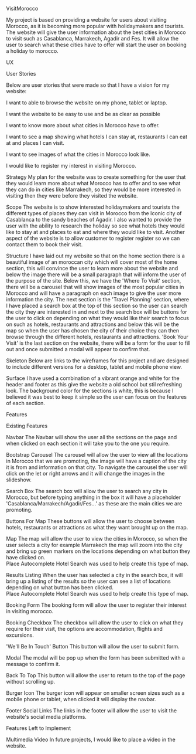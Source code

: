VisitMorocco

My project is based on providing a website for users about visiting Morocco, as it is becoming more popular with holidaymakers and tourists. 
The website will give the user information about the best cities in Morocco to visit such as Casablanca, Marrakech, Agadir and Fes. 
It will allow the user to search what these cities have to offer will start the user on booking a holiday to morocco.

UX

User Stories

Below are user stories that were made so that I have a vision for my website:

I want to able to browse the website on my phone, tablet or laptop.

I want the website to be easy to use and be as clear as possible

I want to know more about what cities in Morocco have to offer. 

I want to see a map showing what hotels I can stay at, restaurants I can eat at and places I can visit. 

I want to see images of what the cities in Morocco look like.

I would like to register my interest in visiting Morocco.

Strategy
My plan for the website was to create something for the user that they would learn more about what Morocco has to offer and to see what they can do in cities like Marrakech,
so they would be more interested in visiting then they were before they visited the website.

Scope
The website is to show interested holidaymakers and tourists the different types of places they can visit in Morocco from the Iconic city of Casablanca to the sandy beaches of Agadir.
I also wanted to provide the user with the ability to research the holiday so see what hotels they would like to stay at and places to eat and where they would like to visit.
Another aspect of the website is to allow customer to register register so we can contact them to book their visit.

Structure
I have laid out my website so that on the home section there is a beautiful image of an moroccan city which will cover most of the home section, this will convince the user to learn more about the website and below the image there will be a small paragraph that will inform the user of the purpose of the site.
Below this, we have the 'Where To Visit' section, there will be a carousel that will show images of the most popular cities in Morocco and will have a paragraph on each image to give the user more information the city.
The next section is the 'Travel Planning' section, where I have placed a search box at the top of this section so the user can search the city they are interested in and next to the search box will be buttons for the user to click on depending on what they would like their search to focus on such as hotels, restaurants and attractions and below this will be the map so when the user has chosen the city of their choice they can then browse through the different hotels, restaurants and attractions.
'Book Your Visit' is the last section on the website, there will be a form for the user to fill out and once submitted a modal will appear to confirm that. 

Skeleton
Below are links to the wireframes for this project and are designed to include different versions for a desktop, tablet and mobile phone view.

Surface
I have used a combination of a vibrant orange and white for the header and footer as this give the website a old school but stil refreshing look.
The background color for the sections is white, this is because I believed it was best to keep it simple so the user can focus on the features of each section.

Features

Existing Features 

Navbar 
The Navbar will show the user all the sections on the page and when clicked on each section it will take you to the one you require.

Bootstrap Carousel
The carousel will allow the user to view all the locations in Morocco that we are promoting, the image will have a caption of the city it is from and information on that city.
To navigate the carousel the user will click on the let or right arrows and it will change the images in the slideshow.

Search Box
The search box will allow the user to search any city in Morocco, but before typing anything in the box it will have a placeholder 'Casablanca/Marrakech/Agadir/Fes...' as these are the main cities we are promoting.

Buttons For Map
These buttons will allow the user to choose between hotels, restaurants or attractions as what they want brought up on the map.

Map
The map will allow the user to view the cities in Morocco, so when the user selects a city for example Marrakech the map will zoom into the city and bring up green markers on the locations depending on what button they have clicked on.  
Place Autocomplete Hotel Search was used to help create this type of map.

Results Listing
When the user has selected a city in the search box, it will bring up a listing of the results so the user can see a list of locations depending on what button has been clicked.  
Place Autocomplete Hotel Search was used to help create this type of map.

Booking Form 
The booking form will allow the user to register their interest in visiting morocco.

Booking Checkbox
The checkbox will allow the user to click on what they require for their visit, the options are accommodation, flights and excursions.

'We'll Be In Touch' Button
This button will allow the user to submit form.

Modal
The modal will be pop up when the form has been submitted with a message to confirm it.

Back To Top
This button will allow the user to return to the top of the page without scrolling up.

Burger Icon
The burger icon will appear on smaller screen sizes such as a mobile phone or tablet, when clicked it will display the navbar.

Footer Social Links 
The links in the footer will allow the user to visit the website's social media platforms.

Features Left to Implement

Multimedia Video
In future projects, I would like to place a video in the website.

